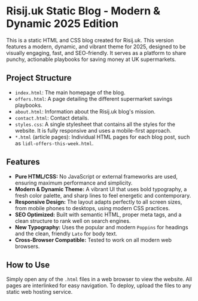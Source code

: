 # Risij.uk Static Blog - Modern & Dynamic 2025 Edition

This is a static HTML and CSS blog created for Risij.uk. This version features a modern, dynamic, and vibrant theme for 2025, designed to be visually engaging, fast, and SEO-friendly. It serves as a platform to share punchy, actionable playbooks for saving money at UK supermarkets.

## Project Structure

- `index.html`: The main homepage of the blog.
- `offers.html`: A page detailing the different supermarket savings playbooks.
- `about.html`: Information about the Risij.uk blog's mission.
- `contact.html`: Contact details.
- `styles.css`: A single stylesheet that contains all the styles for the website. It is fully responsive and uses a mobile-first approach.
- `*.html` (article pages): Individual HTML pages for each blog post, such as `lidl-offers-this-week.html`.

## Features

- **Pure HTML/CSS:** No JavaScript or external frameworks are used, ensuring maximum performance and simplicity.
- **Modern & Dynamic Theme:** A vibrant UI that uses bold typography, a fresh color palette, and sharp lines to feel energetic and contemporary.
- **Responsive Design:** The layout adapts perfectly to all screen sizes, from mobile phones to desktops, using modern CSS practices.
- **SEO Optimized:** Built with semantic HTML, proper meta tags, and a clean structure to rank well on search engines.
- **New Typography:** Uses the popular and modern `Poppins` for headings and the clean, friendly `Lato` for body text.
- **Cross-Browser Compatible:** Tested to work on all modern web browsers.

## How to Use

Simply open any of the `.html` files in a web browser to view the website. All pages are interlinked for easy navigation. To deploy, upload the files to any static web hosting service.